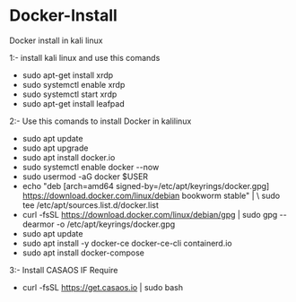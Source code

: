 # Docker-Install
Docker install in kali linux


1:- install kali linux and use this comands
  -  sudo apt-get install xrdp
  -  sudo systemctl enable xrdp
  -  sudo systemctl start xrdp
  -  sudo apt-get install leafpad 
 
2:- Use this comands to install Docker in kalilinux
 
 - sudo apt update
 - sudo apt upgrade
 - sudo apt install docker.io
 - sudo systemctl enable docker --now
 - sudo usermod -aG docker $USER
 - echo "deb [arch=amd64 signed-by=/etc/apt/keyrings/docker.gpg] https://download.docker.com/linux/debian bookworm stable" | \ sudo tee /etc/apt/sources.list.d/docker.list
 - curl -fsSL https://download.docker.com/linux/debian/gpg | sudo gpg --dearmor -o /etc/apt/keyrings/docker.gpg
 - sudo apt update
 - sudo apt install -y docker-ce docker-ce-cli containerd.io
 - sudo apt install docker-compose


3:- Install CASAOS IF Require
 - curl -fsSL https://get.casaos.io | sudo bash
